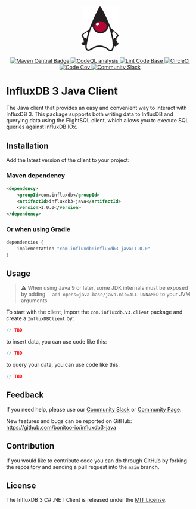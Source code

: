 <p align="center">
    <img src="duke_logo.png" alt="Duke" width="100px">
</p>
<p align="center">
    <a href="https://repo1.maven.org/maven2/com/influxdb3/">
        <img src="https://img.shields.io/maven-central/v/com.influxdb3/influxdb-client" alt="Maven Central Badge">
    </a>
    <a href="https://github.com/bonitoo-io/influxdb3-java/actions/workflows/codeql-analysis.yml">
        <img src="https://github.com/bonitoo-io/influxdb3-java/actions/workflows/codeql-analysis.yml/badge.svg?branch=main" alt="CodeQL analysis">
    </a>
    <a href="https://github.com/bonitoo-io/influxdb3-java/actions/workflows/linter.yml">
        <img src="https://github.com/bonitoo-io/influxdb3-java/actions/workflows/linter.yml/badge.svg" alt="Lint Code Base">
    </a>
    <a href="https://dl.circleci.com/status-badge/redirect/gh/bonitoo-io/influxdb3-java/tree/main">
        <img src="https://dl.circleci.com/status-badge/img/gh/bonitoo-io/influxdb3-java/tree/main.svg?style=svg" alt="CircleCI">
    </a>
    <a href="https://codecov.io/gh/bonitoo-io/influxdb3-java">
        <img src="https://codecov.io/gh/bonitoo-io/influxdb3-java/branch/main/graph/badge.svg" alt="Code Cov"/>
    </a>
    <a href="https://app.slack.com/huddle/TH8RGQX5Z/C02UDUPLQKA">
        <img src="https://img.shields.io/badge/slack-join_chat-white.svg?logo=slack&style=social" alt="Community Slack">
    </a>
</p>

# InfluxDB 3 Java Client

The Java client that provides an easy and convenient way to interact with InfluxDB 3.
This package supports both writing data to InfluxDB and querying data using the FlightSQL client,
which allows you to execute SQL queries against InfluxDB IOx.

## Installation

Add the latest version of the client to your project:

### Maven dependency

```xml
<dependency>
    <groupId>com.influxdb</groupId>
    <artifactId>influxdb3-java</artifactId>
    <version>1.0.0</version>
</dependency>
```

### Or when using Gradle

```groovy
dependencies {
    implementation "com.influxdb:influxdb3-java:1.0.0"
}
```

## Usage

> :warning: When using Java 9 or later, some JDK internals must be exposed by adding `--add-opens=java.base/java.nio=ALL-UNNAMED` to your JVM arguments.

To start with the client, import the `com.influxdb.v3.client` package and create a `InfluxDBClient` by:

```java
// TBD
```

to insert data, you can use code like this:

```java
// TBD
```

to query your data, you can use code like this:

```java
// TBD
```

## Feedback

If you need help, please use our [Community Slack](https://app.slack.com/huddle/TH8RGQX5Z/C02UDUPLQKA)
or [Community Page](https://community.influxdata.com/).

New features and bugs can be reported on GitHub: <https://github.com/bonitoo-io/influxdb3-java>

## Contribution

If you would like to contribute code you can do through GitHub by forking the repository and sending a pull request into
the `main` branch.

## License

The InfluxDB 3 C# .NET Client is released under the [MIT License](https://opensource.org/licenses/MIT).
